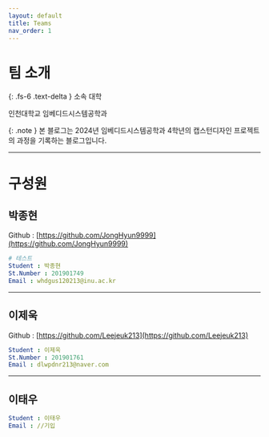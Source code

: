 ```yaml
---
layout: default
title: Teams
nav_order: 1
---
```


# 팀 소개

{: .fs-6 .text-delta }
소속 대학

인천대학교 임베디드시스템공학과

{: .note }
본 블로그는 2024년 임베디드시스템공학과 4학년의 캡스턴디자인 프로젝트의 과정을 기록하는 블로그입니다.


---

# 구성원
## 박종현
Github : [https://github.com/JongHyun9999](https://github.com/JongHyun9999)
```yaml
# 테스트
Student : 박종현
St.Number : 201901749
Email : whdgus120213@inu.ac.kr
```

---

## 이제욱
Github : [https://github.com/Leejeuk213](https://github.com/Leejeuk213)
```yaml
Student : 이제욱
St.Number : 201901761
Email : dlwpdnr213@naver.com
```

---

## 이태우
```yaml
Student : 이태우
Email : //기입
```
